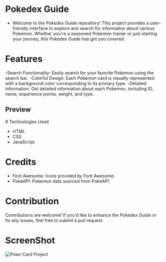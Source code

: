 # Pokedex Guide

- Welcome to the Pokedex Guide repository! This project provides a user-friendly interface to explore and search for information about various Pokemon. Whether you're a seasoned Pokemon trainer or just starting your journey, this Pokedex Guide has got you covered.

# Features

-Search Functionality: Easily search for your favorite Pokemon using the search bar.
-Colorful Design: Each Pokemon card is visually represented with a background color corresponding to its primary type.
-Detailed Information: Get detailed information about each Pokemon, including ID, name, experience points, weight, and type.

## Preview

# Technologies Used

- HTML
- CSS
- JavaScript

# Credits

- Font Awesome: Icons provided by Font Awesome.
- PokeAPI: Pokemon data sourced from PokeAPI.

# Contribution

Contributions are welcome! If you'd like to enhance the Pokedex Guide or fix any issues, feel free to submit a pull request.

# ScreenShot

![Poke-Card Project](/Poke-card.gif)
